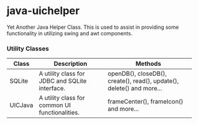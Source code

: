 # java-uichelper
Yet Another Java Helper Class. This is used to assist in providing some functionality in utilizing swing and awt components.

### Utility Classes
Class | Description | Methods
| --- | --- | --- |
| SQLite | A utility class for JDBC and SQLite interface. | openDB(), closeDB(), create(), read(), update(), delete() and more...|
| UICJava | A utility class for common UI functionalities. | frameCenter(), frameIcon() and more... |


